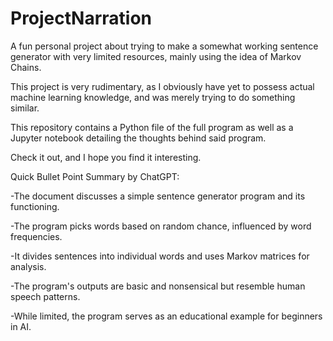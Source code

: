 # ProjectNarration

A fun personal project about trying to make a somewhat working sentence generator with very limited resources, mainly using the idea of Markov Chains.

This project is very rudimentary, as I obviously have yet to possess actual machine learning knowledge, and was merely trying to do something similar.

This repository contains a Python file of the full program as well as a Jupyter notebook detailing the thoughts behind said program.

Check it out, and I hope you find it interesting.

Quick Bullet Point Summary by ChatGPT:

-The document discusses a simple sentence generator program and its functioning.

-The program picks words based on random chance, influenced by word frequencies.

-It divides sentences into individual words and uses Markov matrices for analysis.

-The program's outputs are basic and nonsensical but resemble human speech patterns.

-While limited, the program serves as an educational example for beginners in AI.
